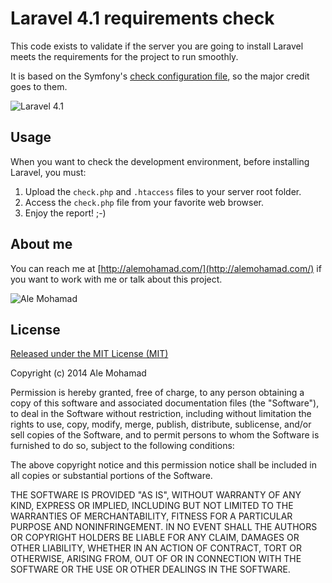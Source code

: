 # Laravel 4.1 requirements check

This code exists to validate if the server you are going to install Laravel meets the requirements for the project to run smoothly.

It is based on the Symfony's [check configuration file](http://svn.symfony-project.com/branches/1.4/data/bin/check_configuration.php), so the major credit goes to them.

![Laravel 4.1](http://alemohamad.com/github/laravel4.png)

## Usage

When you want to check the development environment, before installing Laravel, you must:


1. Upload the `check.php` and `.htaccess` files to your server root folder.
2. Access the `check.php` file from your favorite web browser.
3. Enjoy the report! ;-)

## About me

You can reach me at [http://alemohamad.com/](http://alemohamad.com/) if you want to work with me or talk about this project.

![Ale Mohamad](http://alemohamad.com/github/logo2012am.png)

## License

[Released under the MIT License (MIT)](http://www.opensource.org/licenses/mit-license.html)

Copyright (c) 2014 Ale Mohamad

Permission is hereby granted, free of charge, to any person obtaining a copy of this software and associated documentation files (the "Software"), to deal in the Software without restriction, including without limitation the rights to use, copy, modify, merge, publish, distribute, sublicense, and/or sell copies of the Software, and to permit persons to whom the Software is furnished to do so, subject to the following conditions:

The above copyright notice and this permission notice shall be included in all copies or substantial portions of the Software.

THE SOFTWARE IS PROVIDED "AS IS", WITHOUT WARRANTY OF ANY KIND, EXPRESS OR IMPLIED, INCLUDING BUT NOT LIMITED TO THE WARRANTIES OF MERCHANTABILITY, FITNESS FOR A PARTICULAR PURPOSE AND NONINFRINGEMENT. IN NO EVENT SHALL THE AUTHORS OR COPYRIGHT HOLDERS BE LIABLE FOR ANY CLAIM, DAMAGES OR OTHER LIABILITY, WHETHER IN AN ACTION OF CONTRACT, TORT OR OTHERWISE, ARISING FROM, OUT OF OR IN CONNECTION WITH THE SOFTWARE OR THE USE OR OTHER DEALINGS IN THE SOFTWARE.
